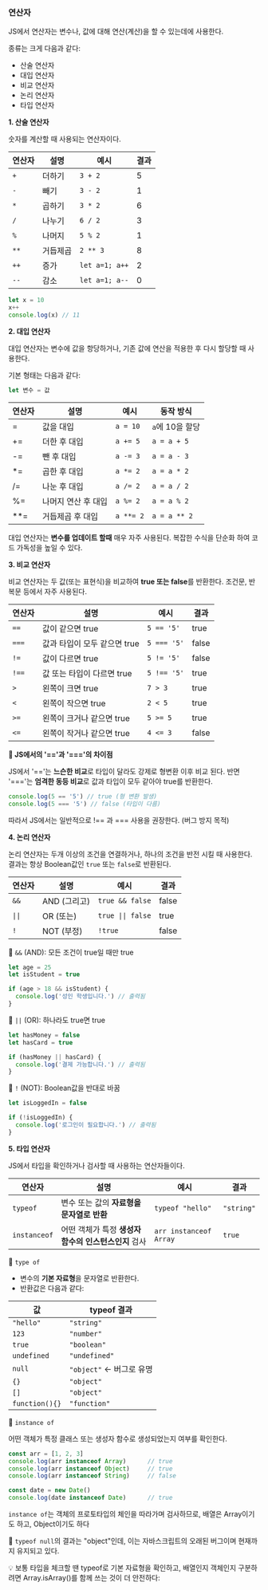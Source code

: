 ### 연산자

JS에서 연산자는 변수나, 값에 대해 연산(계산)을 할 수 있는데에 사용한다.

종류는 크게 다음과 같다:

- 산술 연산자
- 대입 연산자
- 비교 연산자
- 논리 연산자
- 타입 연산자

**1. 산술 연산자**

숫자를 계산할 때 사용되는 연산자이다.

| 연산자 | 설명     | 예시           | 결과 |
| ------ | -------- | -------------- | ---- |
| `+`    | 더하기   | `3 + 2`        | 5    |
| `-`    | 빼기     | `3 - 2`        | 1    |
| `*`    | 곱하기   | `3 * 2`        | 6    |
| `/`    | 나누기   | `6 / 2`        | 3    |
| `%`    | 나머지   | `5 % 2`        | 1    |
| `**`   | 거듭제곱 | `2 ** 3`       | 8    |
| `++`   | 증가     | `let a=1; a++` | 2    |
| `--`   | 감소     | `let a=1; a--` | 0    |

```javascript
let x = 10
x++
console.log(x) // 11
```

**2. 대입 연산자**

대입 연산자는 변수에 값을 항당하거나, 기존 값에 연산을 적용한 후 다시 할당할 때 사용한다.

기본 형태는 다음과 같다:

```javascript
let 변수 = 값
```

| 연산자 | 설명                | 예시      | 동작 방식       |
| ------ | ------------------- | --------- | --------------- |
| =      | 값을 대입           | `a = 10`  | `a`에 10을 할당 |
| +=     | 더한 후 대입        | `a += 5`  | `a = a + 5`     |
| -=     | 뺀 후 대입          | `a -= 3`  | `a = a - 3`     |
| \*=    | 곱한 후 대입        | `a *= 2`  | `a = a * 2`     |
| /=     | 나눈 후 대입        | `a /= 2`  | `a = a / 2`     |
| %=     | 나머지 연산 후 대입 | `a %= 2`  | `a = a % 2`     |
| \*\*=  | 거듭제곱 후 대입    | `a **= 2` | `a = a ** 2`    |

대입 연산자는 **변수를 업데이트 할때** 매우 자주 사용된다.
복잡한 수식을 단순화 하여 코드 가독성을 높일 수 있다.

**3. 비교 연산자**

비교 연산자는 두 값(또는 표현식)을 비교하여 **true 또는 false**를 반환한다.
조건문, 반복문 등에서 자주 사용된다.

| 연산자 | 설명                         | 예시        | 결과  |
| ------ | ---------------------------- | ----------- | ----- |
| `==`   | 값이 같으면 true             | `5 == '5'`  | true  |
| `===`  | 값과 타입이 모두 같으면 true | `5 === '5'` | false |
| `!=`   | 값이 다르면 true             | `5 != '5'`  | false |
| `!==`  | 값 또는 타입이 다르면 true   | `5 !== '5'` | true  |
| `>`    | 왼쪽이 크면 true             | `7 > 3`     | true  |
| `<`    | 왼쪽이 작으면 true           | `2 < 5`     | true  |
| `>=`   | 왼쪽이 크거나 같으면 true    | `5 >= 5`    | true  |
| `<=`   | 왼쪽이 작거나 같으면 true    | `4 <= 3`    | false |

**📌 JS에서의 '=='과 '==='의 차이점**

JS에서 '=='는 **느슨한 비교**로 타입이 달라도 강제로 형변환 이후 비교 된다.
반면 '==='는 **엄격한 동등 비교**로 값과 타입이 모두 같아야 true를 반환한다.

```javascript
console.log(5 == '5') // true (형 변환 발생)
console.log(5 === '5') // false (타입이 다름)
```

따라서 JS에서는 일반적으로 !== 과 === 사용을 권장한다. (버그 방지 목적)

**4. 논리 연산자**

논리 연산자는 두개 이상의 조건을 연결하거나, 하나의 조건을 반전 시킬 때 사용한다.
결과는 항상 Boolean값인 `true` 또는 `false`로 반환된다.

| 연산자 | 설명         | 예시              | 결과  |
| ------ | ------------ | ----------------- | ----- |
| `&&`   | AND (그리고) | `true && false`   | false |
| `\|\|` | OR (또는)    | `true \|\| false` | true  |
| `!`    | NOT (부정)   | `!true`           | false |

🔹 `&&` (AND): 모든 조건이 true일 때만 true

```javascript
let age = 25
let isStudent = true

if (age > 18 && isStudent) {
  console.log('성인 학생입니다.') // 출력됨
}
```

🔹 `||` (OR): 하나라도 true면 true

```javascript
let hasMoney = false
let hasCard = true

if (hasMoney || hasCard) {
  console.log('결제 가능합니다.') // 출력됨
}
```

🔹 `!` (NOT): Boolean값을 반대로 바꿈

```javascript
let isLoggedIn = false

if (!isLoggedIn) {
  console.log('로그인이 필요합니다.') // 출력됨
}
```

**5. 타입 연산자**

JS에서 타입을 확인하거나 검사할 때 사용하는 연산자들이다.

| 연산자       | 설명                                         | 예시                       | 결과           |
|--------------|----------------------------------------------|----------------------------|----------------|
| `typeof`     | 변수 또는 값의 **자료형을 문자열로 반환**      | `typeof "hello"`           | `"string"`     |
| `instanceof` | 어떤 객체가 특정 **생성자 함수의 인스턴스인지** 검사 | `arr instanceof Array`     | `true`         |

🔹 `type of`
- 변수의 **기본 자료형**을 문자열로 반환한다.
- 반환값은 다음과 같다:

| 값           | typeof 결과 |
|--------------|--------------|
| `"hello"`    | `"string"`   |
| `123`        | `"number"`   |
| `true`       | `"boolean"`  |
| `undefined`  | `"undefined"`|
| `null`       | `"object"` ← 버그로 유명 |
| `{}`         | `"object"`   |
| `[]`         | `"object"`   |
| `function(){}` | `"function"` |

🔹 `instance of`

어떤 객체가 특정 클래스 또는 생성자 함수로 생성되었는지 여부를 확인한다.
```javascript
const arr = [1, 2, 3]
console.log(arr instanceof Array)      // true
console.log(arr instanceof Object)     // true
console.log(arr instanceof String)     // false

const date = new Date()
console.log(date instanceof Date)      // true
```

`instance of`는 객체의 프로토타입의 체인을 따라가며 검사하므로,
배열은 Array이기도 하고, Object이기도 하다

📌 `typeof null`의 결과는 "object"인데,
이는 자바스크립트의 오래된 버그이며 현재까지 유지되고 있다.

💡 보통 타입을 체크할 땐 typeof로 기본 자료형을 확인하고,
배열인지 객체인지 구분하려면 Array.isArray()를 함께 쓰는 것이 더 안전하다:


